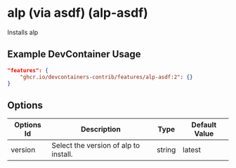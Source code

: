 
# alp (via asdf) (alp-asdf)

Installs alp

## Example DevContainer Usage

```json
"features": {
    "ghcr.io/devcontainers-contrib/features/alp-asdf:2": {}
}
```

## Options

| Options Id | Description | Type | Default Value |
|-----|-----|-----|-----|
| version | Select the version of alp to install. | string | latest |


